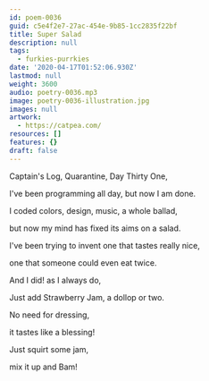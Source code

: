 ```yaml
---
id: poem-0036
guid: c5e4f2e7-27ac-454e-9b85-1cc2835f22bf
title: Super Salad
description: null
tags:
  - furkies-purrkies
date: '2020-04-17T01:52:06.930Z'
lastmod: null
weight: 3600
audio: poetry-0036.mp3
image: poetry-0036-illustration.jpg
images: null
artwork:
  - https://catpea.com/
resources: []
features: {}
draft: false
---
```


Captain's Log, Quarantine, Day Thirty One,

I've been programming all day, but now I am done.

I coded colors, design, music, a whole ballad,

but now my mind has fixed its aims on a salad.

I've been trying to invent one that tastes really nice,

one that someone could even eat twice.

And I did! as I always do,

Just add Strawberry Jam, a dollop or two.

No need for dressing,

it tastes like a blessing!

Just squirt some jam,

mix it up and Bam!
